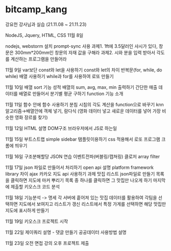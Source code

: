 # bitcamp_kang

강요천 강사님과 실습 (21.11.08 ~ 21.11.23) 

NodeJS, Jquery, HTML, CSS
11월 8일

nodejs, webstorm 설치
prompt-sync 사용
과제1. 1ft에 3.5달러인 샤시가 있다, 창문은 300mm*200mm인 창문의 자재 값을 구해라
과제2. 시와 분을 입력 받아서 각도를 계산하는 프로그램을 만들어라

11월 9일
var보단 const와 let을 사용하기
const와 let의 차이 반복문(for, while, do while)
배열 사용하기
while과 for를 사용하여 로또 만들기

11월 10일
배열 sort 기능
성적 배열의 sum, avg, max, min 출력하기
간단한 매출 데이터를 배열로 만들어서 분기별 평균 구하기
function 기능 소개

11월 11일
함수 안에 함수 사용하기
분침 시침의 각도 계산을 function으로 바꾸기
knn 알고리즘→배열안에 객체 넣기, 람다식
(영화 데이터 넣고 새로운 데이터를 넣어 가장 비슷한 영화 장르를 찾기)

11월 12일 HTML 설명
DOM구조
브라우저에서 JS로 하는일

11월 15일
부트스트랩 simple sidebar 탬플릿이용하기
css 적용해서 로또 프로그램 크롬에 띄우기

11월 16일
구조분해할당
JSON 연습
이벤트전파(버블링/캡쳐링)
클로저
array filter

11월 17일
json 파일로 만들어서 처리하기
open api 설명
platform framework library 차이
ajax
카카오 지도 api 사용하기
과제 맛집 리스트 json파일로 만들기
목록을 클릭하면 지도에 마커 뿌리기
목록 중 하나를 클릭하면 그 맛집만 나오게 하기
마지막에 제출할 키오스크 코드 분석

11월 18일
기능분석 -> 명세
각 서버에 흩어져 있는 맛집 데이터를 활용하여 각팀을 선택하면 지도에서 보여지고 리스트가 갱신
리스트에서 특정 가게를 선택하면 해당 맛집만 지도에 표시하게 만들기

11월 19일
키오스크 프로젝트 시작

11월 22일
제이쿼리 설명 - 댓글 만들기
공공데이터 사용방법 설명

11월 23일
오전 면접 강의
오후 프로젝트 제출
